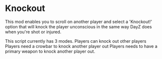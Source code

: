 Knockout
========

This mod enables you to scroll on another player and select a 'Knockout!' option that will knock the player unconscious in the same way DayZ does when you're shot or injured.

This script currently has 3 modes.
Players can knock out other players
Players need a crowbar to knock another player out
Players needs to have a primary weapon to knock another player out.
